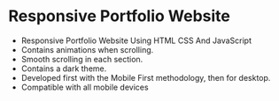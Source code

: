 # Responsive Portfolio Website 

- Responsive Portfolio Website Using HTML CSS And JavaScript
- Contains animations when scrolling.
- Smooth scrolling in each section.
- Contains a dark theme.
- Developed first with the Mobile First methodology, then for desktop.
- Compatible with all mobile devices